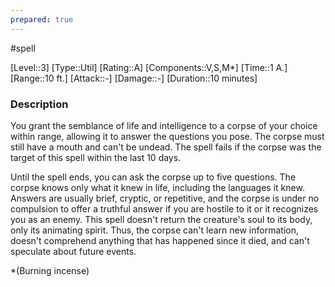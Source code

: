 ```yaml
---
prepared: true
---
```

#spell

[Level::3]
[Type::Util]
[Rating::A]
[Components::V,S,M*]
[Time::1 A.]
[Range::10 ft.]
[Attack::\-]
[Damage::\-]
[Duration::10 minutes]
### Description

You grant the semblance of life and intelligence to a corpse of your choice within range, allowing it to answer the questions you pose. The corpse must still have a mouth and can't be undead. The spell fails if the corpse was the target of this spell within the last 10 days.

Until the spell ends, you can ask the corpse up to five questions. The corpse knows only what it knew in life, including the languages it knew. Answers are usually brief, cryptic, or repetitive, and the corpse is under no compulsion to offer a truthful answer if you are hostile to it or it recognizes you as an enemy. This spell doesn't return the creature's soul to its body, only its animating spirit. Thus, the corpse can't learn new information, doesn't comprehend anything that has happened since it died, and can't speculate about future events.

\*(Burning incense)